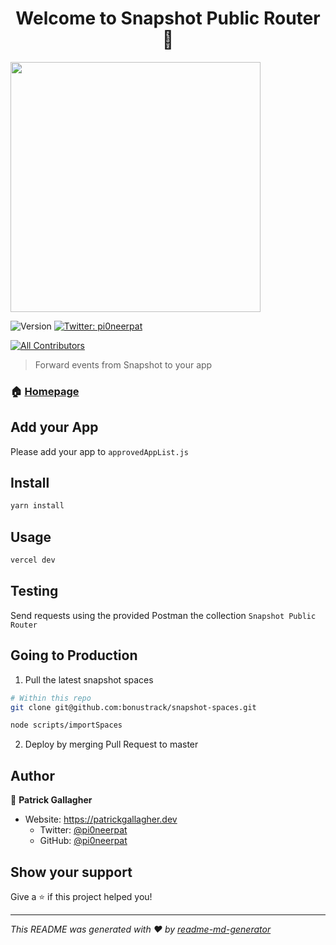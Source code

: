 <h1 align="center">Welcome to Snapshot Public Router 👋</h1>

<img width="400" src="src/images/banner.png"/>

<p>
  <img alt="Version" src="https://img.shields.io/badge/version-1.0.0-blue.svg?cacheSeconds=2592000" />
  <a href="https://twitter.com/pi0neerpat" target="_blank">
    <img alt="Twitter: pi0neerpat" src="https://img.shields.io/twitter/follow/pi0neerpat.svg?style=social" />
  </a>
</p>

<!-- ALL-CONTRIBUTORS-BADGE:START - Do not remove or modify this section -->

[![All Contributors](https://img.shields.io/badge/all_contributors-1-orange.svg?style=flat-square)](#contributors-)

<!-- ALL-CONTRIBUTORS-BADGE:END -->

> Forward events from Snapshot to your app

### 🏠 [Homepage](https://snapshot.collab.land/)

## Add your App

Please add your app to `approvedAppList.js`

## Install

```sh
yarn install
```

## Usage

```sh
vercel dev
```

## Testing

Send requests using the provided Postman the collection `Snapshot Public Router`

## Going to Production

1. Pull the latest snapshot spaces

```bash
# Within this repo
git clone git@github.com:bonustrack/snapshot-spaces.git

node scripts/importSpaces
```

2. Deploy by merging Pull Request to master

## Author

👤 **Patrick Gallagher**

- Website: https://patrickgallagher.dev
  - Twitter: [@pi0neerpat](https://twitter.com/pi0neerpat)
  - GitHub: [@pi0neerpat](https://github.com/pi0neerpat)

## Show your support

Give a ⭐️ if this project helped you!

---

_This README was generated with ❤️ by [readme-md-generator](https://github.com/kefranabg/readme-md-generator)_
